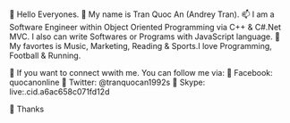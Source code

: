 👋 Hello Everyones.
👀 My name is Tran Quoc An (Andrey Tran).
📫 I am a Software Engineer within Object Oriented Programming via C++ & C#.Net MVC. I also can write Softwares or Programs with JavaScript language.
🌱 My favortes is Music, Marketing, Reading & Sports.I love Programming, Football & Running.

👀 If you want to connect wwith me. You can follow me via:
💞️ Facebook: quocanonline
💞️ Twitter: @tranquocan1992s
💞️ Skype: live:.cid.a6ac658c071fd12d  

👋 Thanks


 
